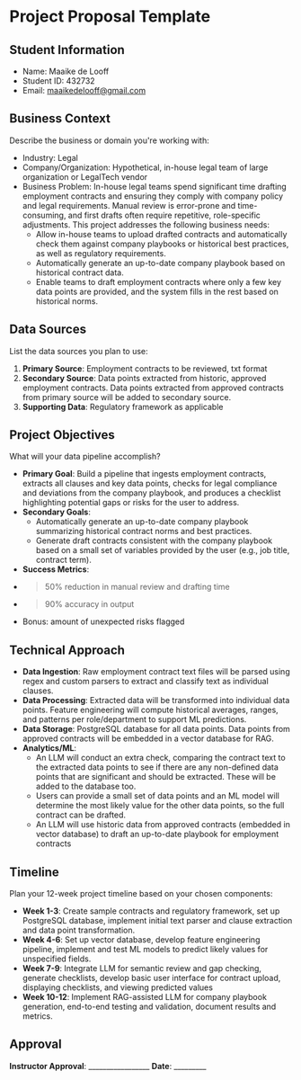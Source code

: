 # Project Proposal Template

## Student Information
- Name: Maaike de Looff
- Student ID: 432732
- Email: maaikedelooff@gmail.com

## Business Context
Describe the business or domain you're working with:
- Industry: Legal
- Company/Organization: Hypothetical, in-house legal team of large organization or LegalTech vendor
- Business Problem: In-house legal teams spend significant time drafting employment contracts and ensuring they comply with company policy and legal requirements. Manual review is error-prone and time-consuming, and first drafts often require repetitive, role-specific adjustments. This project addresses the following business needs:
    * Allow in-house teams to upload drafted contracts and automatically check them against company playbooks or historical best practices, as well as regulatory requirements.
    * Automatically generate an up-to-date company playbook based on historical contract data.
    * Enable teams to draft employment contracts where only a few key data points are provided, and the system fills in the rest based on historical norms.

## Data Sources
List the data sources you plan to use:
1. **Primary Source**: Employment contracts to be reviewed, txt format
2. **Secondary Source**: Data points extracted from historic, approved employment contracts. Data points extracted from approved contracts from primary source will be added to secondary source.
3. **Supporting Data**: Regulatory framework as applicable

## Project Objectives
What will your data pipeline accomplish?
- **Primary Goal**: Build a pipeline that ingests employment contracts, extracts all clauses and key data points, checks for legal compliance and deviations from the company playbook, and produces a checklist highlighting potential gaps or risks for the user to address.
- **Secondary Goals**: 
    * Automatically generate an up-to-date company playbook summarizing historical contract norms and best practices.
    * Generate draft contracts consistent with the company playbook based on a small set of variables provided by the user (e.g., job title, contract term).
- **Success Metrics**: 
* >50% reduction in manual review and drafting time 
* >90% accuracy in output
* Bonus: amount of unexpected risks flagged
 
## Technical Approach
- **Data Ingestion**: Raw employment contract text files will be parsed using regex and custom parsers to extract and classify text as individual clauses.
- **Data Processing**: Extracted data will be transformed into individual data points. Feature engineering will compute historical averages, ranges, and patterns per role/department to support ML predictions. 
- **Data Storage**: PostgreSQL database for all data points. Data points from approved contracts will be embedded in a vector database for RAG.
- **Analytics/ML**: 
    * An LLM will conduct an extra check, comparing the contract text to the extracted data points to see if there are any non-defined data points that are significant and should be extracted. These will be added to the database too.
    * Users can provide a small set of data points and an ML model will determine the most likely value for the other data points, so the full contract can be drafted.
    * An LLM will use historic data from approved contracts (embedded in vector database) to draft an up-to-date playbook for employment contracts 

## Timeline
Plan your 12-week project timeline based on your chosen components:

- **Week 1-3**: Create sample contracts and regulatory framework, set up PostgreSQL database, implement initial text parser and clause extraction and data point transformation.
- **Week 4-6**: Set up vector database, develop feature engineering pipeline, implement and test ML models to predict likely values for unspecified fields.
- **Week 7-9**: Integrate LLM for semantic review and gap checking, generate checklists, develop basic user interface for contract upload, displaying checklists, and viewing predicted values
- **Week 10-12**: Implement RAG-assisted LLM for company playbook generation, end-to-end testing and validation, document results and metrics.

## Approval
**Instructor Approval**: _________________ **Date**: _________